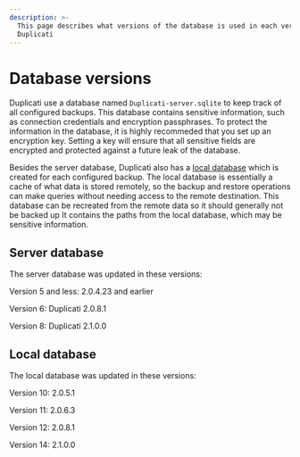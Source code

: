 ```yaml
---
description: >-
  This page describes what versions of the database is used in each version of
  Duplicati
---
```


# Database versions

Duplicati use a database named `Duplicati-server.sqlite` to keep track of all configured backups. This database contains sensitive information, such as connection credentials and encryption passphrases. To protect the information in the database, it is highly recommeded that you set up an encryption key. Setting a key will ensure that all sensitive fields are encrypted and protected against a future leak of the database.

Besides the server database, Duplicati also has a [local database](../detailed-descriptions/the-local-database.md) which is created for each configured backup. The local database is essentially a cache of what data is stored remotely, so the backup and restore operations can make queries without needing access to the remote destination. This database can be recreated from the remote data so it should generally not be backed up It contains the paths from the local database, which may be sensitive information.

## Server database

The server database was updated in these versions:

Version 5 and less: 2.0.4.23 and earlier

Version 6: Duplicati 2.0.8.1

Version 8: Duplicati 2.1.0.0

## Local database

The local database was updated in these versions:

Version 10: 2.0.5.1

Version 11: 2.0.6.3

Version 12: 2.0.8.1

Version 14: 2.1.0.0
